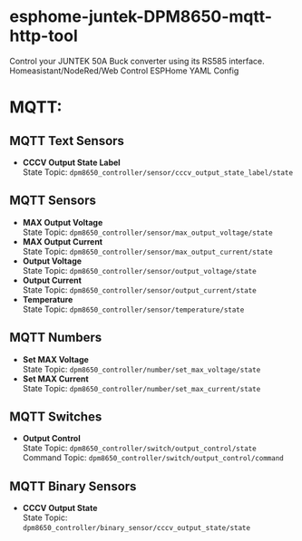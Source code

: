 # esphome-juntek-DPM8650-mqtt-http-tool
 Control your JUNTEK 50A Buck converter using its RS585 interface. Homeasistant/NodeRed/Web Control  ESPHome YAML Config






# MQTT:

## MQTT Text Sensors
- **CCCV Output State Label**  
  State Topic: `dpm8650_controller/sensor/cccv_output_state_label/state`

## MQTT Sensors
- **MAX Output Voltage**  
  State Topic: `dpm8650_controller/sensor/max_output_voltage/state`
- **MAX Output Current**  
  State Topic: `dpm8650_controller/sensor/max_output_current/state`
- **Output Voltage**  
  State Topic: `dpm8650_controller/sensor/output_voltage/state`
- **Output Current**  
  State Topic: `dpm8650_controller/sensor/output_current/state`
- **Temperature**  
  State Topic: `dpm8650_controller/sensor/temperature/state`

## MQTT Numbers
- **Set MAX Voltage**  
  State Topic: `dpm8650_controller/number/set_max_voltage/state`
- **Set MAX Current**  
  State Topic: `dpm8650_controller/number/set_max_current/state`

## MQTT Switches
- **Output Control**  
  State Topic: `dpm8650_controller/switch/output_control/state`  
  Command Topic: `dpm8650_controller/switch/output_control/command`

## MQTT Binary Sensors
- **CCCV Output State**  
  State Topic: `dpm8650_controller/binary_sensor/cccv_output_state/state`
